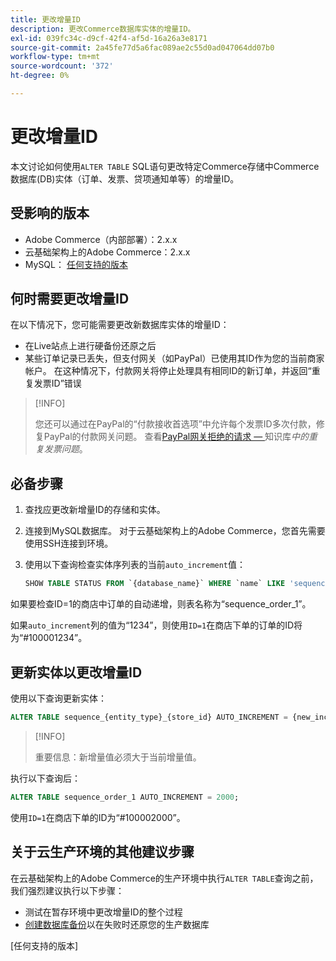 ```yaml
---
title: 更改增量ID
description: 更改Commerce数据库实体的增量ID。
exl-id: 039fc34c-d9cf-42f4-af5d-16a26a3e8171
source-git-commit: 2a45fe77d5a6fac089ae2c55d0ad047064dd07b0
workflow-type: tm+mt
source-wordcount: '372'
ht-degree: 0%

---
```


# 更改增量ID

本文讨论如何使用`ALTER TABLE` SQL语句更改特定Commerce存储中Commerce数据库(DB)实体（订单、发票、贷项通知单等）的增量ID。

## 受影响的版本

- Adobe Commerce（内部部署）：2.x.x
- 云基础架构上的Adobe Commerce：2.x.x
- MySQL： [任何支持的版本](../../installation/prerequisites/database/mysql.md)

## 何时需要更改增量ID

在以下情况下，您可能需要更改新数据库实体的增量ID：

- 在Live站点上进行硬备份还原之后
- 某些订单记录已丢失，但支付网关（如PayPal）已使用其ID作为您的当前商家帐户。 在这种情况下，付款网关将停止处理具有相同ID的新订单，并返回“重复发票ID”错误

>[!INFO]
>
>您还可以通过在PayPal的“付款接收首选项”中允许每个发票ID多次付款，修复PayPal的付款网关问题。 查看[PayPal网关拒绝的请求 — &#x200B;](https://experienceleague.adobe.com/docs/commerce-knowledge-base/kb/troubleshooting/payments/paypal-gateway-rejected-request-duplicate-invoice-issue.html?lang=zh-Hans)知识库&#x200B;_中的重复发票问题_。

## 必备步骤

1. 查找应更改新增量ID的存储和实体。
1. 连接到MySQL数据库。
对于云基础架构上的Adobe Commerce，您首先需要使用SSH连接到环境。
1. 使用以下查询检查实体序列表的当前`auto_increment`值：

   ```sql
   SHOW TABLE STATUS FROM `{database_name}` WHERE `name` LIKE 'sequence_{entity_type}_{store_id}';
   ```

如果要检查ID=1的商店中订单的自动递增，则表名称为“sequence_order_1”。

如果`auto_increment`列的值为“1234”，则使用`ID=1`在商店下单的订单的ID将为“#100001234”。

## 更新实体以更改增量ID

使用以下查询更新实体：

```sql
ALTER TABLE sequence_{entity_type}_{store_id} AUTO_INCREMENT = {new_increment_value};
```

>[!INFO]
>
>重要信息：新增量值必须大于当前增量值。

执行以下查询后：

```sql
ALTER TABLE sequence_order_1 AUTO_INCREMENT = 2000;
```

使用`ID=1`在商店下单的ID为“#100002000”。

## 关于云生产环境的其他建议步骤

在云基础架构上的Adobe Commerce的生产环境中执行`ALTER TABLE`查询之前，我们强烈建议执行以下步骤：

- 测试在暂存环境中更改增量ID的整个过程
- [创建数据库备份]以在失败时还原您的生产数据库

<!-- Link Definitions -->

[PayPal gateway rejected request - duplicate invoice issue]: https://support.magento.com/hc/en-us/articles/115002457473
[创建数据库备份]: https://support.magento.com/hc/en-us/articles/360003254334
[任何支持的版本]
